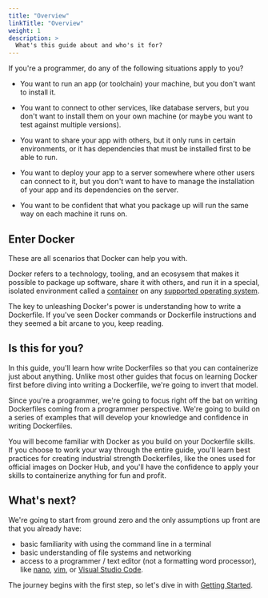 ```yaml
---
title: "Overview"
linkTitle: "Overview"
weight: 1
description: >
  What's this guide about and who's it for?
---
```


If you're a programmer, do any of the following situations apply to you?

- You want to run an app (or toolchain) your machine, but you don't want to
install it.

- You want to connect to other services, like database servers, but you don't
want to install them on your own machine (or maybe you want to test against
multiple versions).

- You want to share your app with others, but it only runs in certain
environments, or it has dependencies that must be installed first to be able to
run.

- You want to deploy your app to a server somewhere where other users can
connect to it, but you don't want to have to manage the installation of your app
and its dependencies on the server.

- You want to be confident that what you package up will run the same way on
each machine it runs on.

## Enter Docker

These are all scenarios that Docker can help you with.

Docker refers to a technology, tooling, and an ecosysem that makes it possible
to package up software, share it with others, and run it in a special, isolated
environment called a
[container](https://www.docker.com/resources/what-container) on any [supported
operating system](https://docs.docker.com/engine/install/).

The key to unleashing Docker's power is understanding how to write a Dockerfile.
If you've seen Docker commands or Dockerfile instructions and they seemed a bit
arcane to you, keep reading.

## Is this for you?

In this guide, you'll learn how write Dockerfiles so that you can containerize
just about anything. Unlike most other guides that focus on learning Docker
first before diving into writing a Dockerfile, we're going to invert that model.

Since you're a programmer, we're going to focus right off the bat on writing
Dockerfiles coming from a programmer perspective. We're going to build on a
series of examples that will develop your knowledge and confidence in writing
Dockerfiles.

You will become familiar with Docker as you build on your Dockerfile skills. If
you choose to work your way through the entire guide, you'll learn best
practices for creating industrial strength Dockerfiles, like the ones used for
official images on Docker Hub, and you'll have the confidence to apply your
skills to containerize anything for fun and profit.

## What's next?

We're going to start from ground zero and the only assumptions up front are that
you already have:

- basic familiarity with using the command line in a terminal
- basic understanding of file systems and networking
- access to a programmer / text editor (not a formatting word processor), like
[nano](https://www.nano-editor.org/), [vim](https://www.vim.org/), or [Visual
Studio Code](https://code.visualstudio.com/).

The journey begins with the first step, so let's dive in with [Getting
Started](getting-started).
